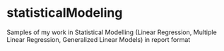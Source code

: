 # statisticalModeling
Samples of my work in Statistical Modelling (Linear Regression, Multiple Linear Regression, Generalized Linear Models) in report format 
